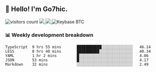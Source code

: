 ## 👋 Hello! I'm Go7hic.

 ![visitors count](https://visitors-by-url-pls-dont-use-this-in-your-repo.vercel.app/Go7hic-github-readme)
 <a href="https://twitter.com/Go7hic">
    <img src="https://img.shields.io/badge/-@Go7hic-1ca0f1?style=flat-square&labelColor=1ca0f1&logo=twitter&logoColor=white&link=https://twitter.com/Go7hic">
   <a/>
   <a href="mailto:gtfx0209@gmail.com">
    <img src="https://img.shields.io/badge/-gtfx0209@gmail.com-c14438?style=flat-square&logo=Gmail&logoColor=white&link=mailto:gtfx0209@gmail.com">
   <a/>
    ![Keybase BTC](https://img.shields.io/keybase/btc/Go7hic)
 <!--
🔭 I’m currently working
🌱 I’m currently learning
💬 Ask me about 
📫 How to reach me: 
⚡ Fun fact: 
-->
 <!--
![My Github Stats](https://github-readme-stats.vercel.app/api?username=Go7hic&show_icons=true&count_private=true)

-->

### 📊 Weekly development breakdown
<!--START_SECTION:waka-->
```text
TypeScript  9 hrs 55 mins       ███████████░░░░░░░░░░░░░░   46.14 
LESS        8 hrs 40 mins       ██████████░░░░░░░░░░░░░░░   40.34 
YAML        1 hr 2 mins         █░░░░░░░░░░░░░░░░░░░░░░░░   4.86 
JSON        53 mins             █░░░░░░░░░░░░░░░░░░░░░░░░   4.17 
Markdown    32 mins             ░░░░░░░░░░░░░░░░░░░░░░░░░   2.49
```
<!--END_SECTION:waka-->

